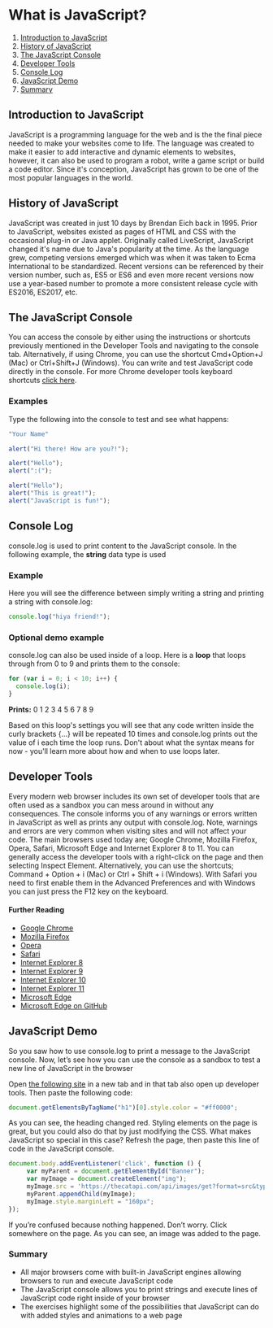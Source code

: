 # What is JavaScript?

1. [Introduction to JavaScript](#introduction-to-javascript)
2. [History of JavaScript](#history-of-javascript)
3. [The JavaScript Console](#the-javascript-console)
4. [Developer Tools](#developer-tools)
5. [Console Log](#console-log)
6. [JavaScript Demo](#javascript-demo)
7. [Summary](#summary)

## Introduction to JavaScript
JavaScript is a programming language for the web and is the the final piece needed to make your websites come to life. The language was created to make it easier to add interactive and dynamic elements to websites, however, it can also be used to program a robot, write a game script or build a code editor. Since it's conception, JavaScript has grown to be one of the most popular languages in the world.

## History of JavaScript
JavaScript was created in just 10 days by Brendan Eich back in 1995. Prior to JavaScript, websites existed as pages of HTML and CSS with the occasional plug-in or Java applet. Originally called LiveScript, JavaScript changed it's name due to Java's popularity at the time. As the language grew, competing versions emerged which was when it was taken to Ecma International to be standardized. Recent versions can be referenced by their version number, such as, ES5 or ES6 and even more recent versions now use a year-based number to promote a more consistent release cycle with ES2016, ES2017, etc.

## The JavaScript Console
You can access the console by either using the instructions or shortcuts previously mentioned in the Developer Tools and navigating to the console tab. Alternatively, if using Chrome, you can use the shortcut Cmd+Option+J (Mac) or Ctrl+Shift+J (Windows). You can write and test JavaScript code directly in the console. For more Chrome developer tools keyboard shortcuts [click here](https://developers.google.com/web/tools/chrome-devtools/shortcuts).

### Examples
Type the following into the console to test and see what happens:

```js 
"Your Name"
```

```js
alert("Hi there! How are you?!");
```

```js
alert("Hello");
alert(":(");
```

```js
alert("Hello");
alert("This is great!");
alert("JavaScript is fun!");
```

## Console Log
console.log is used to print content to the JavaScript console. In the following example, the **string** data type is used

### Example
Here you will see the difference between simply writing a string and printing a string with console.log:

```js
console.log("hiya friend!");
```

### Optional demo example
console.log can also be used inside of a loop. Here is a **loop** that loops through from 0 to 9 and prints them to the console:

```js
for (var i = 0; i < 10; i++) {
  console.log(i);
}
```
**Prints:** 0 1 2 3 4 5 6 7 8 9

Based on this loop's settings you will see that any code written inside the curly brackets {...} will be repeated 10 times and console.log prints out the value of i each time the loop runs. Don't about what the syntax means for now - you'll learn more about how and when to use loops later.

## Developer Tools
Every modern web browser includes its own set of developer tools that are often used as a sandbox you can mess around in without any consequences. The console informs you of any warnings or errors written in JavaScript as well as prints any output with console.log. Note, warnings and errors are very common when visiting sites and will not affect your code. The main browsers used today are; Google Chrome, Mozilla Firefox, Opera, Safari, Microsoft Edge and Internet Explorer 8 to 11. You can generally access the developer tools with a right-click on the page and then selecting Inspect Element. Alternatively, you can use the shortcuts; Command + Option + i (Mac) or Ctrl + Shift + i (Windows). With Safari you need to first enable them in the Advanced Preferences and with Windows you can just press the F12 key on the keyboard.

#### Further Reading
- [Google Chrome](https://developers.google.com/web/tools/chrome-devtools/)
- [Mozilla Firefox](https://developer.mozilla.org/en-US/docs/Tools)
- [Opera](https://www.opera.com/dragonfly/)
- [Safari](https://developer.apple.com/safari/tools/)
- [Internet Explorer 8](https://msdn.microsoft.com/en-us/library/dd565628.aspx)
- [Internet Explorer 9](https://docs.microsoft.com/en-us/previous-versions/windows/internet-explorer/ie-developer/samples/gg589512(v=vs.85))
- [Internet Explorer 10](https://docs.microsoft.com/en-us/previous-versions/windows/internet-explorer/ie-developer/dev-guides/hh673549(v=vs.85))
- [Internet Explorer 11](https://docs.microsoft.com/en-us/previous-versions/windows/internet-explorer/ie-developer/dev-guides/bg182636(v=vs.85))
- [Microsoft Edge](https://docs.microsoft.com/de-de/microsoft-edge/devtools-guide)
- [Microsoft Edge on GitHub](https://github.com/MicrosoftDocs/edge-developer)

## JavaScript Demo
So you saw how to use console.log to print a message to the JavaScript console. Now, let’s see how you can use the console as a sandbox to test a new line of JavaScript in the browser

Open [the following site](https://daringfireball.net/projects/markdown/) in a new tab and in that tab also open up developer tools. Then paste the following code:
```js
document.getElementsByTagName("h1")[0].style.color = "#ff0000";
```
As you can see, the heading changed red. Styling elements on the page is great, but you could also do that by just modifying the CSS. What makes JavaScript so special in this case? Refresh the page, then paste this line of code in the JavaScript console.
```js
document.body.addEventListener('click', function () {
     var myParent = document.getElementById("Banner"); 
     var myImage = document.createElement("img");
     myImage.src = 'https://thecatapi.com/api/images/get?format=src&type=gif';
     myParent.appendChild(myImage);
     myImage.style.marginLeft = "160px";
});
```
If you’re confused because nothing happened. Don’t worry. Click somewhere on the page. As you can see, an image was added to the page.

### Summary
- All major browsers come with built-in JavaScript engines allowing browsers to run and execute JavaScript code
- The JavaScript console allows you to print strings and execute lines of JavaScript code right inside of your browser
- The exercises highlight some of the possibilities that JavaScript can do with added styles and animations to a web page
